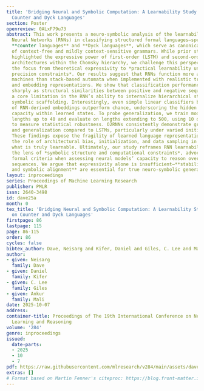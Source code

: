 ```yaml
---
title: 'Bridging Neural and Symbolic Computation: A Learnability Study of RNNs on
  Counter and Dyck Languages'
section: Poster
openreview: 0ALxF79u73
abstract: This work presents a neuro-symbolic analysis of the learnability of Recurrent
  Neural Networks (RNNs) in classifying structured formal languages—specifically,
  **counter languages** and **Dyck languages**, which serve as canonical examples
  of context-free and mildly context-sensitive grammars. While prior studies have
  highlighted the expressive power of first-order (LSTM) and second-order (O2RNN)
  architectures within the Chomsky hierarchy, we challenge this perspective by shifting
  the focus from theoretical expressivity to *practical learnability under finite
  precision constraints*. Our results suggest that RNNs function more as finite-state
  machines than stack-based automata when implemented with realistic training regimes
  and embedding representations. We show that classification performance degrades
  sharply as structural similarities between positive and negative sequences increase—highlighting
  a core limitation in the RNN’s ability to internalize hierarchical structure without
  symbolic scaffolding. Interestingly, even simple linear classifiers built on top
  of RNN-derived embeddings outperform chance, underscoring the hidden representational
  capacity within learned states. To probe generalization, we train models on input
  lengths up to 40 and evaluate on lengths extending to 500, using 10 distinct seeds
  to measure statistical robustness. O2RNNs consistently demonstrate greater stability
  and generalization compared to LSTMs, particularly under varied initialization strategies.
  These findings expose the fragility of learned language representations and emphasize
  the role of architectural bias, initialization, and data sampling in determining
  what is truly learnable. Ultimately, our study reframes RNN learnability through
  the lens of *symbolic structure and computational constraints*, advocating for stronger
  formal criteria when assessing neural models’ capacity to reason over structured
  sequences. We argue that expressivity alone is insufficient—**stability, precision,
  and symbolic alignment** are essential for true neuro-symbolic generalization.
layout: inproceedings
series: Proceedings of Machine Learning Research
publisher: PMLR
issn: 2640-3498
id: dave25a
month: 0
tex_title: 'Bridging Neural and Symbolic Computation: A Learnability Study of RNNs
  on Counter and Dyck Languages'
firstpage: 86
lastpage: 115
page: 86-115
order: 86
cycles: false
bibtex_author: Dave, Neisarg and Kifer, Daniel and Giles, C. Lee and Mali, Ankur
author:
- given: Neisarg
  family: Dave
- given: Daniel
  family: Kifer
- given: C. Lee
  family: Giles
- given: Ankur
  family: Mali
date: 2025-10-07
address:
container-title: Proceedings of The 19th International Conference on Neurosymbolic
  Learning and Reasoning
volume: '284'
genre: inproceedings
issued:
  date-parts:
  - 2025
  - 10
  - 7
pdf: https://raw.githubusercontent.com/mlresearch/v284/main/assets/dave25a/dave25a.pdf
extras: []
# Format based on Martin Fenner's citeproc: https://blog.front-matter.io/posts/citeproc-yaml-for-bibliographies/
---
```

